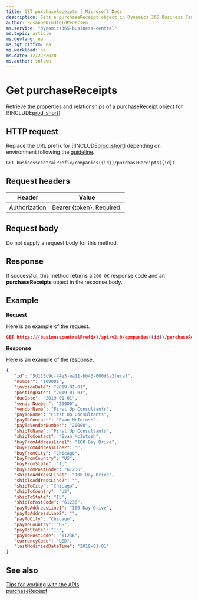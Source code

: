 ```yaml
---
title: GET purchaseReceipts | Microsoft Docs
description: Gets a purchaseReceipt object in Dynamics 365 Business Central.
author: SusanneWindfeldPedersen
ms.service: "dynamics365-business-central"
ms.topic: article
ms.devlang: na
ms.tgt_pltfrm: na
ms.workload: na
ms.date: 12/22/2020
ms.author: solsen
---
```


# Get purchaseReceipts
Retrieve the properties and relationships of a purchaseReceipt object for [!INCLUDE[prod_short](../../../includes/prod_short.md)]. 


## HTTP request
Replace the URL prefix for [!INCLUDE[prod_short](../../../includes/prod_short.md)] depending on environment following the [guideline](../../v2.0/endpoints-apis-for-dynamics.md).
```
GET businesscentralPrefix/companies({id})/purchaseReceipts({id})
```

## Request headers

|Header|Value|
|------|-----|
|Authorization  |Bearer {token}. Required. |

## Request body
Do not supply a request body for this method.

## Response
If successful, this method returns a ```200 OK``` response code and an **purchaseReceipts** object in the response body.

## Example

**Request**

Here is an example of the request.
```json
GET https://{businesscentralPrefix}/api/v2.0/companies({id})/purchaseReceipts({id})
```

**Response**

Here is an example of the response. 

```json
{
   "id": "5d115c9c-44e3-ea11-bb43-000d3a2feca1",
   "number": "108001",
   "invoiceDate": "2019-01-01",
   "postingDate": "2019-01-01",
   "dueDate": "2019-01-01",
   "vendorNumber": "20000",
   "vendorName": "First Up Consultants",
   "payToName": "First Up Consultants",
   "payToContact": "Evan McIntosh",
   "payToVendorNumber": "20000",
   "shipToName": "First Up Consultants",
   "shipToContact": "Evan McIntosh",
   "buyFromAddressLine1": "100 Day Drive",
   "buyFromAddressLine2": "",
   "buyFromCity": "Chicago",
   "buyFromCountry": "US",
   "buyFromState": "IL",
   "buyFromPostCode": "61236",
   "shipToAddressLine1": "100 Day Drive",
   "shipToAddressLine2": "",
   "shipToCity": "Chicago",
   "shipToCountry": "US",
   "shipToState": "IL",
   "shipToPostCode": "61236",
   "payToAddressLine1": "100 Day Drive",
   "payToAddressLine2": "",
   "payToCity": "Chicago",
   "payToCountry": "US",
   "payToState": "IL",
   "payToPostCode": "61236",
   "currencyCode": "USD",
   "lastModifiedDateTime": "2019-01-01"
}
```


## See also
[Tips for working with the APIs](/dynamics365/business-central/dev-itpro/developer/devenv-connect-apps-tips)  
[purchaseReceipt](../resources/dynamics_purchaseReceipt.md)  

